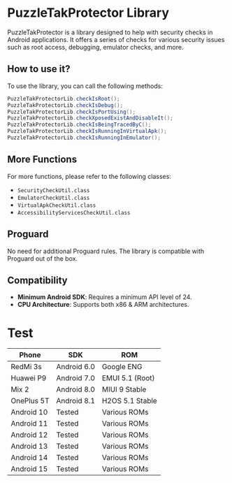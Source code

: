 # PuzzleTakProtector Library

PuzzleTakProtector is a library designed to help with security checks in Android applications. It offers a series of checks for various security issues such as root access, debugging, emulator checks, and more.

## How to use it?

To use the library, you can call the following methods:

```java
PuzzleTakProtectorLib.checkIsRoot();
PuzzleTakProtectorLib.checkIsDebug();
PuzzleTakProtectorLib.checkIsPortUsing();
PuzzleTakProtectorLib.checkXposedExistAndDisableIt();
PuzzleTakProtectorLib.checkIsBeingTracedByC();
PuzzleTakProtectorLib.checkIsRunningInVirtualApk();
PuzzleTakProtectorLib.checkIsRunningInEmulator();
```
## More Functions

For more functions, please refer to the following classes:

- `SecurityCheckUtil.class`
- `EmulatorCheckUtil.class`
- `VirtualApkCheckUtil.class`
- `AccessibilityServicesCheckUtil.class`

## Proguard

No need for additional Proguard rules. The library is compatible with Proguard out of the box.

## Compatibility

- **Minimum Android SDK**: Requires a minimum API level of 24.
- **CPU Architecture**: Supports both x86 & ARM architectures.


# Test

| Phone      | SDK         | ROM             |
| ---------- | ----------- | --------------- |
| RedMi 3s   | Android 6.0 | Google ENG      |
| Huawei P9  | Android 7.0 | EMUI 5.1 (Root) |
| Mix 2      | Android 8.0 | MIUI 9 Stable   |
| OnePlus 5T | Android 8.1 | H2OS 5.1 Stable |
| Android 10 | Tested      | Various ROMs    |
| Android 11 | Tested      | Various ROMs    |
| Android 12 | Tested      | Various ROMs    |
| Android 13 | Tested      | Various ROMs    |
| Android 14 | Tested      | Various ROMs    |
| Android 15 | Tested      | Various ROMs    |